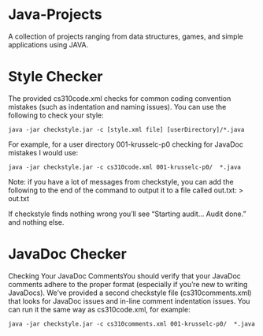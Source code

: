 # Java-Projects
A collection of projects ranging from data structures, games, and simple applications using JAVA. 

# Style Checker
The provided cs310code.xml checks for common coding convention mistakes (such as indentation and naming issues). 
You can use the following to check your style:
```
java -jar checkstyle.jar -c [style.xml file] [userDirectory]/*.java
```
For example, for a user directory 001-krusselc-p0 checking for JavaDoc mistakes I would use:
```
java -jar checkstyle.jar -c cs310code.xml 001-krusselc-p0/  *.java
```
Note:
if you have a lot of messages from checkstyle, you can add the following to the end of the command to output it to a file called out.txt: > out.txt
 
If checkstyle finds nothing wrong you’ll see “Starting audit... Audit done.” and nothing else.

# JavaDoc Checker
Checking Your JavaDoc CommentsYou should
verify that your JavaDoc comments adhere to the proper format (especially if you’re new to writing JavaDocs). We’ve provided a second checkstyle file (cs310comments.xml) that looks for JavaDoc issues and in-line comment indentation issues. You can run it the same way as cs310code.xml, for example: 
```
java -jar checkstyle.jar -c cs310comments.xml 001-krusselc-p0/  *.java
```
